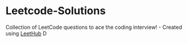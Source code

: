 # Leetcode-Solutions
Collection of LeetCode questions to ace the coding interview! - Created using [LeetHub](https://github.com/QasimWani/LeetHub)
D

